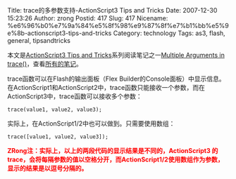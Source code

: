 Title: trace的多参数支持-ActionScript3 Tips and Tricks
Date: 2007-12-30 15:23:26
Author: zrong
Postid: 417
Slug: 417
Nicename: %e6%96%b0%e7%9a%84%e5%8f%98%e9%87%8f%e7%b1%bb%e5%9e%8b-actionscript3-tips-and-tricks
Category: technology
Tags: as3, flash, general, tipsandtricks

本文是[ActionScript3 Tips and
Tricks](http://www.kirupa.com/forum/showthread.php?t=223798)系列阅读笔记之一[Multiple
Arguments in
trace()](http://www.kirupa.com/forum/showthread.php?p=1907433#post1907433 "Multiple Arguments in trace()")，查看[所有的笔记](http://www.zengrong.net/?tag=tipsandtricks "ActionScript 3 tips-and-tricks")。

trace函数可以在Flash的输出面板（Flex
Builder的Console面板）中显示信息。在ActionScript1和ActionScript2中，trace函数只能接收一个参数，而在ActionScript3中，trace函数可以接收多个参数：

``` {lang="ActionScript"}
trace(value1, value2, value3);
```

实际上，在ActionScript1/2中也可以做到。只需要使用数组：

``` {lang="ActionScript"}
trace([value1, value2, value3]);
```

**<font color="#ff0000">ZRong注：实际上，以上的两段代码的显示结果是不同的，ActionScript3
的trace，会将每隔参数的值以空格分开，而ActionScript1/2使用数组作为参数，显示的结果是以逗号分隔的。</font>**

